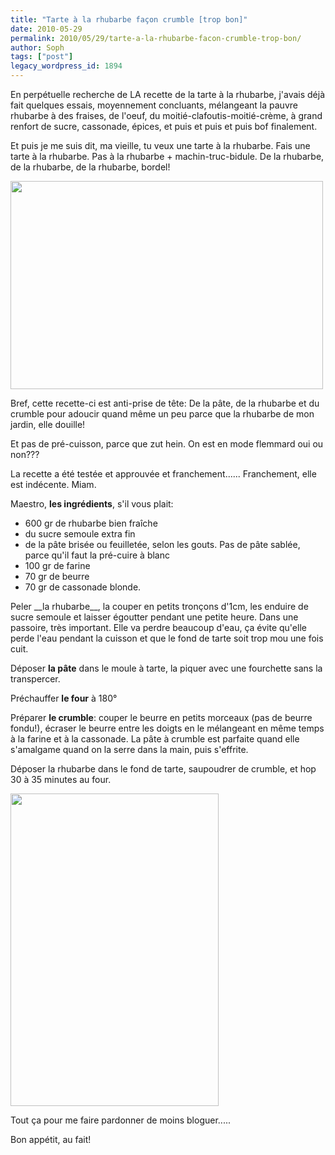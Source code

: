 ```yaml
---
title: "Tarte à la rhubarbe façon crumble [trop bon]"
date: 2010-05-29
permalink: 2010/05/29/tarte-a-la-rhubarbe-facon-crumble-trop-bon/
author: Soph
tags: ["post"]
legacy_wordpress_id: 1894
---
```


En perpétuelle recherche de LA recette de la tarte à la rhubarbe, j'avais déjà fait quelques essais, moyennement concluants, mélangeant la pauvre rhubarbe à des fraises, de l'oeuf, du moitié-clafoutis-moitié-crème, à grand renfort de sucre, cassonade, épices, et puis et puis et puis bof finalement.

Et puis je me suis dit, ma vieille, tu veux une tarte à la rhubarbe. Fais une tarte à la rhubarbe. Pas à la rhubarbe + machin-truc-bidule. De la rhubarbe, de la rhubarbe, de la rhubarbe, bordel!

<!-- excerpt -->

<a rel="attachment wp-att-1895" href="http://64k.be/2010/05/29/tarte-a-la-rhubarbe-facon-crumble-trop-bon/4649997192_995df9b7b8/"><img class="alignnone size-full wp-image-1895" title="4649997192_995df9b7b8" src="https://64k.be/wp-content/uploads/2010/05/4649997192_995df9b7b8.jpg" alt="" width="500" height="333" /></a>

Bref, cette recette-ci est anti-prise de tête: De la pâte, de la rhubarbe et du crumble pour adoucir quand même un peu parce que la rhubarbe de mon jardin, elle douille!

Et pas de pré-cuisson, parce que zut hein. On est en mode flemmard oui ou non???

La recette a été testée et approuvée et franchement...... Franchement, elle est indécente. Miam.

Maestro, __les ingrédients__, s'il vous plait:
<ul>
	<li>600 gr de rhubarbe bien fraîche</li>
	<li>du sucre semoule extra fin</li>
	<li>de la pâte brisée ou feuilletée, selon les gouts. Pas de pâte sablée, parce qu'il faut la pré-cuire à blanc</li>
	<li>100 gr de farine</li>
	<li>70 gr de beurre</li>
	<li>70 gr de cassonade blonde.</li>
</ul>
Peler __la rhubarbe__, la couper en petits tronçons d'1cm, les enduire de sucre semoule et laisser égoutter pendant une petite heure. Dans une passoire, très important. Elle va perdre beaucoup d'eau, ça évite qu'elle perde l'eau pendant la cuisson et que le fond de tarte soit trop mou une fois cuit.

Déposer __la pâte__ dans le moule à tarte, la piquer avec une fourchette sans la transpercer.

Préchauffer __le four__ à 180°

Préparer __le crumble__: couper le beurre en petits morceaux (pas de beurre fondu!), écraser le beurre entre les doigts en le mélangeant en même temps à la farine et à la cassonade. La pâte à crumble est parfaite quand elle s'amalgame quand on la serre dans la main, puis s'effrite.

Déposer la rhubarbe dans le fond de tarte, saupoudrer de crumble, et hop 30 à 35 minutes au four.

<a rel="attachment wp-att-1896" href="http://64k.be/2010/05/29/tarte-a-la-rhubarbe-facon-crumble-trop-bon/4649996828_e99eb6a7dc/"><img class="alignnone size-full wp-image-1896" title="4649996828_e99eb6a7dc" src="https://64k.be/wp-content/uploads/2010/05/4649996828_e99eb6a7dc.jpg" alt="" width="333" height="500" /></a>

Tout ça pour me faire pardonner de moins bloguer.....

Bon appétit, au fait!
